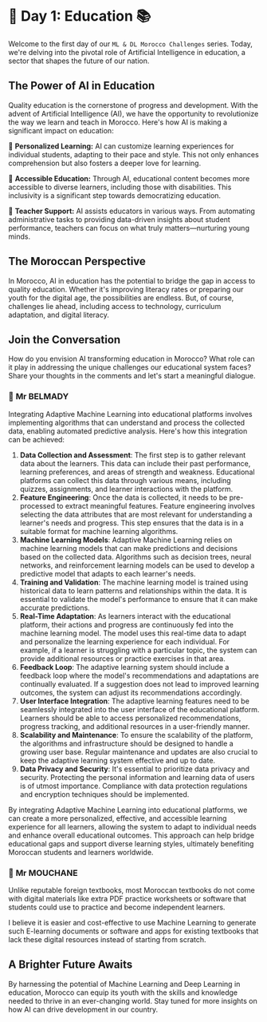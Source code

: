 # **🤖 Day 1: Education 📚**

Welcome to the first day of our ``ML & DL Morocco Challenges`` series. Today, we're delving into the pivotal role of Artificial Intelligence in education, a sector that shapes the future of our nation.

## **The Power of AI in Education**

Quality education is the cornerstone of progress and development. With the advent of Artificial Intelligence (AI), we have the opportunity to revolutionize the way we learn and teach in Morocco. Here's how AI is making a significant impact on education:

🔹 **Personalized Learning:** AI can customize learning experiences for individual students, adapting to their pace and style. This not only enhances comprehension but also fosters a deeper love for learning.

🔹 **Accessible Education:** Through AI, educational content becomes more accessible to diverse learners, including those with disabilities. This inclusivity is a significant step towards democratizing education.

🔹 **Teacher Support:** AI assists educators in various ways. From automating administrative tasks to providing data-driven insights about student performance, teachers can focus on what truly matters—nurturing young minds.

## **The Moroccan Perspective**

In Morocco, AI in education has the potential to bridge the gap in access to quality education. Whether it's improving literacy rates or preparing our youth for the digital age, the possibilities are endless. But, of course, challenges lie ahead, including access to technology, curriculum adaptation, and digital literacy.

<!-- 🚀 **[Explore Our Proposals for Enhancing Education with AI](https://thinkable-expert-c75.notion.site/Day-1-Education-1e9ff88b07f14db781de0d0ccde121b1?pvs=4)** 🚀 -->

## **Join the Conversation**

How do you envision AI transforming education in Morocco? What role can it play in addressing the unique challenges our educational system faces? Share your thoughts in the comments and let's start a meaningful dialogue.

### 🧠 **Mr BELMADY**

Integrating Adaptive Machine Learning into educational platforms involves implementing algorithms that can understand and process the collected data, enabling automated predictive analysis. Here's how this integration can be achieved:

1. **Data Collection and Assessment**: The first step is to gather relevant data about the learners. This data can include their past performance, learning preferences, and areas of strength and weakness. Educational platforms can collect this data through various means, including quizzes, assignments, and learner interactions with the platform.
2. **Feature Engineering**: Once the data is collected, it needs to be pre-processed to extract meaningful features. Feature engineering involves selecting the data attributes that are most relevant for understanding a learner's needs and progress. This step ensures that the data is in a suitable format for machine learning algorithms.
3. **Machine Learning Models**: Adaptive Machine Learning relies on machine learning models that can make predictions and decisions based on the collected data. Algorithms such as decision trees, neural networks, and reinforcement learning models can be used to develop a predictive model that adapts to each learner's needs.
4. **Training and Validation**: The machine learning model is trained using historical data to learn patterns and relationships within the data. It is essential to validate the model's performance to ensure that it can make accurate predictions.
5. **Real-Time Adaptation**: As learners interact with the educational platform, their actions and progress are continuously fed into the machine learning model. The model uses this real-time data to adapt and personalize the learning experience for each individual. For example, if a learner is struggling with a particular topic, the system can provide additional resources or practice exercises in that area.
6. **Feedback Loop**: The adaptive learning system should include a feedback loop where the model's recommendations and adaptations are continually evaluated. If a suggestion does not lead to improved learning outcomes, the system can adjust its recommendations accordingly.
7. **User Interface Integration**: The adaptive learning features need to be seamlessly integrated into the user interface of the educational platform. Learners should be able to access personalized recommendations, progress tracking, and additional resources in a user-friendly manner.
8. **Scalability and Maintenance**: To ensure the scalability of the platform, the algorithms and infrastructure should be designed to handle a growing user base. Regular maintenance and updates are also crucial to keep the adaptive learning system effective and up to date.
9. **Data Privacy and Security**: It's essential to prioritize data privacy and security. Protecting the personal information and learning data of users is of utmost importance. Compliance with data protection regulations and encryption techniques should be implemented.

By integrating Adaptive Machine Learning into educational platforms, we can create a more personalized, effective, and accessible learning experience for all learners, allowing the system to adapt to individual needs and enhance overall educational outcomes. This approach can help bridge educational gaps and support diverse learning styles, ultimately benefiting Moroccan students and learners worldwide.

### 🧠 **Mr MOUCHANE**

Unlike reputable foreign textbooks, most Moroccan textbooks do not come with digital materials like extra PDF practice worksheets or software that students could use to practice and become independent learners.

I believe it is easier and cost-effective to use Machine Learning to generate such E-learning documents or software and apps for existing textbooks that lack these digital resources instead of starting from scratch.

## **A Brighter Future Awaits**

By harnessing the potential of Machine Learning and Deep Learning in education, Morocco can equip its youth with the skills and knowledge needed to thrive in an ever-changing world. Stay tuned for more insights on how AI can drive development in our country.